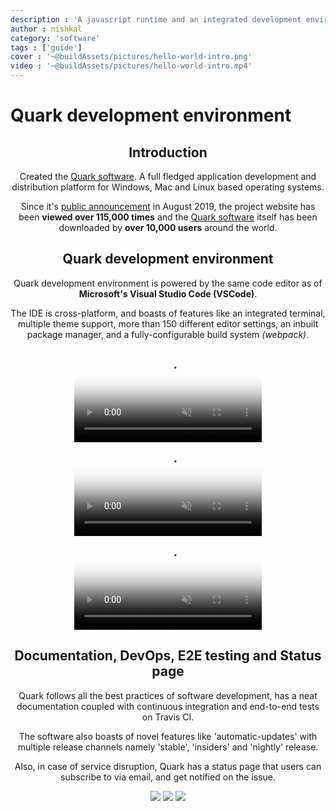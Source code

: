 ```yaml
---
description : 'A javascript runtime and an integrated development environment'
author : nishkal
category: 'software'
tags : ['guide']
cover : '~@buildAssets/pictures/hello-world-intro.png'
video : '~@buildAssets/pictures/hello-world-intro.mp4'
---
```


# Quark development environment

<Header />

## Introduction

Created the [Quark software](https://quarkjs.io). A full fledged application development and distribution platform for Windows, Mac and Linux based operating systems. 

Since it's [public announcement](https://medium.com/hackernoon/announcing-quark-a-software-sketchbook-for-your-projects-2f53553415b) in August 2019, the project website has been <strong>viewed over 115,000 times</strong> and the [Quark software](https://quarkjs.io) itself has been downloaded by <strong>over 10,000 users</strong> around the world.













## Quark development environment
Quark development environment is powered by the same code editor as of <strong>Microsoft's Visual Studio Code (VSCode)</strong>.

The IDE is cross-platform, and boasts of features like an integrated terminal,
multiple theme support, more than 150 different editor settings, an inbuilt package manager,
and a fully-configurable build system <i>(webpack)</i>.

<CustomAgile>
<video muted autoplay loop name="media" poster="~@buildAssets/pictures/hello-world-intro.png" crossorigin="anonymous" class="image-transition section-slot">
    <source src="~@buildAssets/pictures/hello-world-intro.mp4" type="video/mp4" />Your browser does not support the video tag.
</video>
<video muted autoplay loop name="media" poster="~@buildAssets/pictures/introduction.png" crossorigin="anonymous" class="image-transition section-slot">
    <source src="~@buildAssets/pictures/introduction.mp4" type="video/mp4" />Your browser does not support the video tag.
</video>
<video muted autoplay loop name="media" poster="~@buildAssets/pictures/introduction.png" crossorigin="anonymous" class="image-transition section-slot">
    <source src="~@buildAssets/pictures/terminal.mp4" type="video/mp4" />Your browser does not support the video tag.
</video>
</CustomAgile>




















## Documentation, DevOps, E2E testing and Status page
Quark follows all the best practices of software development, has a neat documentation coupled with continuous integration and end-to-end tests on Travis CI. 

The software also boasts of novel features like 'automatic-updates' with multiple release channels namely 'stable', 'insiders' and 'nightly' release. 

Also, in case of service disruption, Quark has a status page that users can subscribe to via email, and get notified on the issue.

<CustomAgile>
<img src="~@buildAssets/pictures/misc-1.jpg" class="slide" />
<img src="~@buildAssets/pictures/misc-3.jpg" class="slide" />
<img src="~@buildAssets/pictures/misc-2.jpg" class="slide" />
</CustomAgile>
